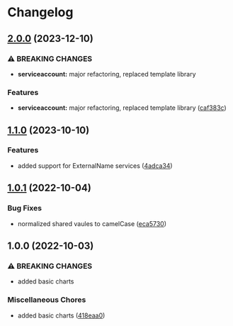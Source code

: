 # Changelog

## [2.0.0](https://github.com/ptonini/helm-charts/compare/service-v1.1.0...service-v2.0.0) (2023-12-10)


### ⚠ BREAKING CHANGES

* **serviceaccount:** major refactoring, replaced template library

### Features

* **serviceaccount:** major refactoring, replaced template library ([caf383c](https://github.com/ptonini/helm-charts/commit/caf383c01d575c1fcd2e21dafc7897abd43f5b92))

## [1.1.0](https://github.com/ptonini/helm-charts/compare/service-v1.0.1...service-v1.1.0) (2023-10-10)


### Features

* added support for ExternalName services ([4adca34](https://github.com/ptonini/helm-charts/commit/4adca34df822d3de29eb1fbc616ab7fb6eb8d641))

## [1.0.1](https://github.com/ptonini/helm-charts/compare/service-v1.0.0...service-v1.0.1) (2022-10-04)


### Bug Fixes

* normalized shared vaules to camelCase ([eca5730](https://github.com/ptonini/helm-charts/commit/eca5730cd50a1cd4b2d8226f54046b0bba4e5a86))

## 1.0.0 (2022-10-03)


### ⚠ BREAKING CHANGES

* added basic charts

### Miscellaneous Chores

* added basic charts ([418eaa0](https://github.com/ptonini/helm-charts/commit/418eaa0d04b5ec8fd2b5f6c664e20fddf9eedb56))
